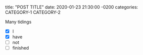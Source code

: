 title: "POST TITLE"
date: 2020-01-23 21:30:00 -0200
categories: CATEGORY-1 CATEGORY-2

Many tidings

* [x] I
* [x] have
* [ ] not
* [ ] finished
